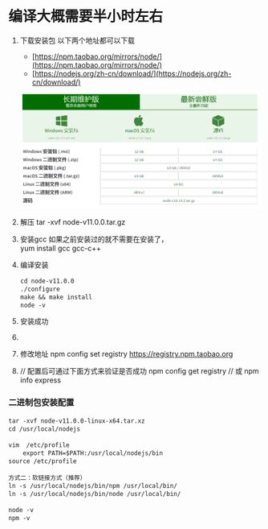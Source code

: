# 编译大概需要半小时左右

1. 下载安装包
    以下两个地址都可以下载
    * [https://npm.taobao.org/mirrors/node/](https://npm.taobao.org/mirrors/node/)
    * [https://nodejs.org/zh-cn/download/](https://nodejs.org/zh-cn/download/)

    ![image-20220407143748156](linux入门常用指令8.4安装nodejs.assets/image-20220407143748156.png)
    
2. 解压
tar -xvf node-v11.0.0.tar.gz

3. 安装gcc
  如果之前安装过的就不需要在安装了，  
  yum install gcc gcc-c++

4. 编译安装
    
    ```
    cd node-v11.0.0
    ./configure
    make && make install
    node -v
    ```
    
    
    
5. 安装成功


6. 

1. 修改地址
    npm config set registry https://registry.npm.taobao.org


6. // 配置后可通过下面方式来验证是否成功
    npm config get registry
    // 或
    npm info express



### 二进制包安装配置

```
tar -xvf node-v11.0.0-linux-x64.tar.xz
cd /usr/local/nodejs

vim  /etc/profile
	export PATH=$PATH:/usr/local/nodejs/bin
source /etc/profile

方式二：软链接方式（推荐）
ln -s /usr/local/nodejs/bin/npm /usr/local/bin/
ln -s /usr/local/nodejs/bin/node /usr/local/bin/

node -v
npm -v
```

